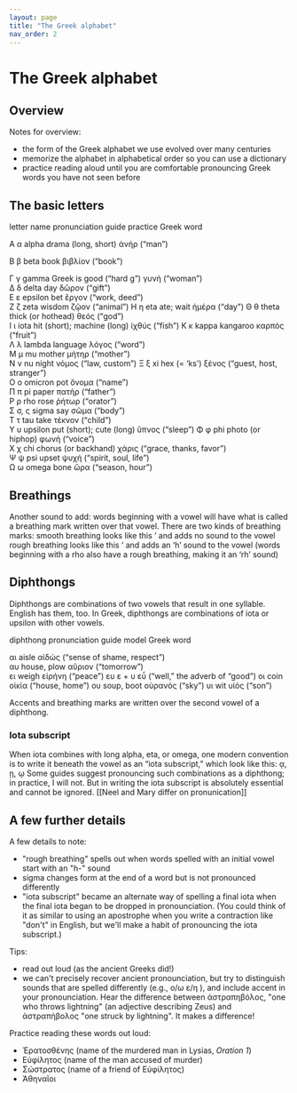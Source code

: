 ```yaml
---
layout: page
title: "The Greek alphabet"
nav_order: 2
---
```


# The Greek alphabet


## Overview

Notes for overview:

- the form of the Greek alphabet we use evolved over many centuries
- memorize the alphabet in alphabetical order so you can use a dictionary
- practice reading aloud until you are comfortable pronouncing Greek words you have not seen before


## The basic letters

letter	name	  pronunciation guide	     practice Greek word

Α  α 	  alpha	  drama (long, short) 	    ἀνήρ (“man”)	

Β  β	  beta	  book 			                βιβλίον (“book”)	

Γ  γ	  gamma	  Greek is good (“hard g”)  γυνή (“woman”)	
Δ  δ	  delta	  day 			                δῶρον (“gift”)	
Ε  ε 	  epsilon	bet 			                ἔργον (“work, deed”)	
Ζ  ζ	  zeta	  wisdom 			              ζῷον (“animal”)
Η  η 	  eta	    ate; wait		              ἡμέρα (“day”)
Θ  θ	  theta	  thick (or hothead)	      θεός (“god”)	
Ι  ι 	  iota	  hit (short); machine (long)	ἰχθύς  (“fish”)	
Κ  κ	  kappa	  kangaroo 		              καρπός (“fruit”)	
Λ  λ	  lambda	language 		              λόγος (“word”)	
Μ  μ	  mu	    mother 			              μήτηρ (“mother”)	
Ν  ν	  nu	    night 			              νόμος (“law, custom”)	
Ξ  ξ	  xi	    hex (= ‘ks’)		          ξένος (“guest, host, stranger”)	
Ο  ο 	  omicron	pot 			                ὄνομα (“name”)	
Π  π	  pi	    paper 			              πατήρ (“father”)	
Ρ  ρ 	  rho	    rose 			                ῥήτωρ (“orator”)	
Σ  σ, ς sigma	  say 			                σῶμα (“body”)	
Τ  τ	  tau	    take 			                τέκνον (“child”)	
Υ  υ 	  upsilon	put (short); cute (long)	ὕπνος (“sleep”)	
Φ  φ 	  phi	    photo (or hiphop)	        φωνή (“voice”)	
Χ  χ    chi	    chorus (or backhand)	    χάρις (“grace, thanks, favor”)	
Ψ  ψ	  psi	    upset 			              ψυχή (“spirit, soul, life”)	
Ω  ω 	  omega	   bone			                ὥρα (“season, hour”)	

## Breathings
Another sound to add: words beginning with a vowel will have what is called a breathing mark written over that vowel. There are two kinds of breathing marks:
smooth breathing looks like this ’ and adds no sound to the vowel
rough breathing looks like this ‘ and adds an ‘h’ sound to the vowel (words beginning with a rho also have a rough breathing, making it an ‘rh’ sound)

## Diphthongs
Diphthongs are combinations of two vowels that result in one syllable. English has them, too. In Greek, diphthongs are combinations of iota or upsilon with other vowels. 

diphthong	pronunciation guide	  model Greek word

αι 		    aisle			            αἰδώς (“sense of shame, respect”) </br>
αυ 		    house, plow		        αὔριον (“tomorrow”) </br>
ει 		    weigh			            εἰρήνη (“peace”)
ευ 		    ε + υ 			          εὖ (“well,” the adverb of “good”)
οι 		    coin			            οἰκία (“house, home”)
ου 		    soup, boot		        οὐρανός (“sky”)
υι 		    wit			              υἱός (“son”)

Accents and breathing marks are written over the second vowel of a diphthong.

### Iota subscript
When iota combines with long alpha, eta, or omega, one modern convention is to write it beneath the vowel as an “iota subscript,” which look like this:   ᾳ, ῃ, ῳ
Some guides suggest pronouncing such combinations as a diphthong; in practice, I will not. But in writing the iota subscript is absolutely essential and cannot be ignored. [[Neel and Mary differ on pronunication]]





## A few further details

A few details to note:

- "rough breathing" spells out when words spelled with an initial vowel start with an "h-" sound
- sigma changes form at the end of a word but is not pronounced differently
- "iota subscript" became an alternate way of spelling a final iota when the final iota began to be dropped in pronounciation. (You could think of it as similar to using an apostrophe when you write a contraction like "don't" in English, but we'll make a habit of pronouncing the iota subscript.)



Tips:

- read out loud (as the ancient Greeks did!)
- we can't precisely recover ancient pronounciation, but try to distinguish sounds that are spelled differently (e.g., ο/ω ε/η ), and include accent in your pronounciation.  Hear the difference between ἀστραπηβόλος, "one who throws lightning" (an adjective describing Zeus) and ἀστραπήβολος  "one struck by lightning".  It makes a difference!



Practice reading these words out loud:


- Ἐρατοσθένης  (name of the murdered man in Lysias, *Oration 1*)
- Εὐφίλητος (name of the man accused of murder)
- Σώστρατος (name of a friend of Εὐφίλητος)
- Ἀθηναῖοι 
